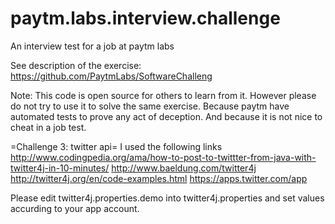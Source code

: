 # paytm.labs.interview.challenge
An interview test for a job at paytm labs

See description of the exercise:
https://github.com/PaytmLabs/SoftwareChalleng

Note: This code is open source for others to learn from it. 
However please do not try to use it to solve the same exercise. 
Because paytm have automated tests to prove any act of deception. 
And because it is not nice to cheat in a job test.

=Challenge 3: twitter api=
I used the following links
http://www.codingpedia.org/ama/how-to-post-to-twittter-from-java-with-twitter4j-in-10-minutes/
http://www.baeldung.com/twitter4j
http://twitter4j.org/en/code-examples.html
https://apps.twitter.com/app

Please edit twitter4j.properties.demo into twitter4j.properties and set values accurding to your app account. 
